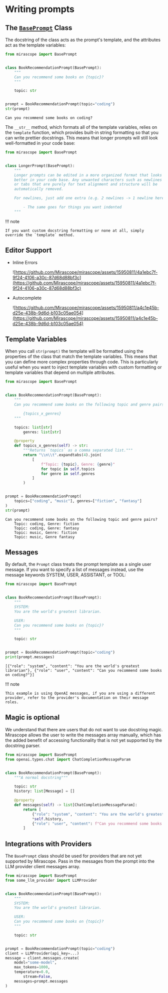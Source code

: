 # Writing prompts

## The [`BasePrompt`](../api/base/prompt.md#mirascope.base.prompts.BasePrompt) Class

The docstring of the class acts as the prompt's template, and the attributes act as the template variables:

```python
from mirascope import BasePrompt


class BookRecommendationPrompt(BasePrompt):
    """
    Can you recommend some books on {topic}?
    """

    topic: str


prompt = BookRecommendationPrompt(topic="coding")
str(prompt)

```

```
Can you recommend some books on coding?
```

The `__str__` method, which formats all of the template variables, relies on the `template` function, which provides built-in string formatting so that you can write prettier docstrings. This means that longer prompts will still look well-formatted in your code base:

```python
from mirascope import BasePrompt


class LongerPrompt(BasePrompt):
	"""
	Longer prompts can be edited in a more organized format that looks
	better in your code base. Any unwanted characters such as newlines
	or tabs that are purely for text alignment and structure will be
	automatically removed.

	For newlines, just add one extra (e.g. 2 newlines -> 1 newline here)

		- The same goes for things you want indented
	"""
```

!!! note

    If you want custom docstring formatting or none at all, simply override the `template` method.

## Editor Support

- Inline Errors
    
    ![https://github.com/Mirascope/mirascope/assets/15950811/4a1ebc7f-9f24-4106-a30c-87d68d88bf3c](https://github.com/Mirascope/mirascope/assets/15950811/4a1ebc7f-9f24-4106-a30c-87d68d88bf3c)
    
- Autocomplete
    
    ![https://github.com/Mirascope/mirascope/assets/15950811/a4c1e45b-d25e-438b-9d6d-b103c05ae054](https://github.com/Mirascope/mirascope/assets/15950811/a4c1e45b-d25e-438b-9d6d-b103c05ae054)
    

## Template Variables

When you call `str(prompt)` the template will be formatted using the properties of the class that match the template variables. This means that you can define more complex properties through code. This is particularly useful when you want to inject template variables with custom formatting or template variables that depend on multiple attributes.

```python
from mirascope import BasePrompt


class BookRecommendationPrompt(BasePrompt):
    """
    Can you recommend some books on the following topic and genre pairs?

		{topics_x_genres}
    """

    topics: list[str]
		genres: list[str]

    @property
    def topics_x_genres(self) -> str:
        """Returns `topics` as a comma separated list."""
        return "\\n\\t".expandtabs(4).join(
            [
                f"Topic: {topic}, Genre: {genre}"
                for topic in self.topics
                for genre in self.genres
            ]
        )


prompt = BookRecommendationPrompt(
	topics=["coding", "music"], genres=["fiction", "fantasy"]
)
str(prompt)
```

```
Can you recommend some books on the following topic and genre pairs?
	Topic: coding, Genre: fiction
	Topic: coding, Genre: fantasy
	Topic: music, Genre: fiction
	Topic: music, Genre fantasy
```

## Messages

By default, the `Prompt` class treats the prompt template as a single user message. If you want to specify a list of messages instead, use the message keywords SYSTEM, USER, ASSISTANT, or TOOL:

```python
from mirascope import BasePrompt


class BookRecommendationPrompt(BasePrompt):
	"""
	SYSTEM:
	You are the world's greatest librarian.

	USER:
	Can you recommend some books on {topic}?
	"""

	topic: str


prompt = BookRecommendationPrompt(topic="coding")
print(prompt.messages)
```

```
[{"role": "system", "content": "You are the world's greatest librarian"}, {"role": "user", "content": "Can you recommend some books on coding?"}]
```

!!! note

    This example is using OpenAI messages, if you are using a different provider, refer to the provider's documentation on their message roles.

## Magic is optional

We understand that there are users that do not want to use docstring magic. Mirascope allows the user to write the messages array manually, which has the added benefit of accessing functionality that is not yet supported by the docstring parser.

```python
from mirascope import BasePrompt
from openai.types.chat import ChatCompletionMessageParam


class BookRecommendationPrompt(BasePrompt):
    """A normal docstring"""

    topic: str
    history: list[Message] = []

    @property
    def messages(self) -> list[ChatCompletionMessageParam]:
        return [
            {"role": "system", "content": "You are the world's greatest librarian."},
            *self.history,
            {"role": "user", "content": f"Can you recommend some books on {self.topic}?"},
        ]
```

## Integrations with Providers

The `BasePrompt` class should be used for providers that are not yet supported by Mirascope. Pass in the messages from the prompt into the LLM provider client messages array.

```python
from mirascope import BasePrompt
from some_llm_provider import LLMProvider


class BookRecommendationPrompt(BasePrompt):
	"""
	SYSTEM:
	You are the world's greatest librarian.

	USER:
	Can you recommend some books on {topic}?
	"""

	topic: str


prompt = BookRecommendationPrompt(topic="coding")
client = LLMProvider(api_key=...)
message = client.messages.create(
    model="some-model",
    max_tokens=1000,
    temperature=0.0,
		stream=False,
    messages=prompt.messages
)
```
